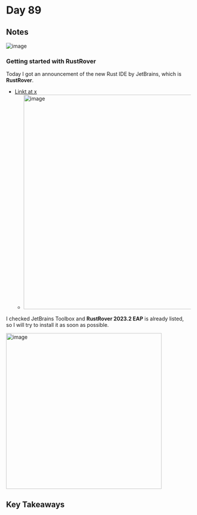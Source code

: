 # Day 89

## Notes

![image](https://github.com/shinyay/100DaysOfLearnRustInOneMonthOfLunches/assets/3072734/c212adae-291b-437e-90a5-a0f5695e5243)

### Getting started with RustRover

Today I got an announcement of the new Rust IDE by JetBrains, which is **RustRover**.

- [Linkt at x](https://twitter.com/rustrover/status/1701944316573204945)
  - <img width="584" alt="image" src="https://github.com/shinyay/100DaysOfLearnRustInOneMonthOfLunches/assets/3072734/f711e1b4-0e4a-460d-9b8a-7db72ae6e583">

I checked JetBrains Toolbox and **RustRover 2023.2 EAP** is already listed, so I will try to install it as soon as possible.

<img width="424" alt="image" src="https://github.com/shinyay/100DaysOfLearnRustInOneMonthOfLunches/assets/3072734/f76b1ef2-d71a-4d72-bc07-b65586b9c796">

## Key Takeaways
